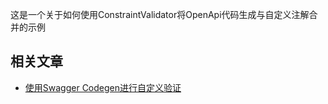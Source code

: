 这是一个关于如何使用ConstraintValidator将OpenApi代码生成与自定义注解合并的示例

## 相关文章

+ [使用Swagger Codegen进行自定义验证](http://tu-yucheng.github.io/springboot/2023/05/12/java-swagger-custom-validation.html)